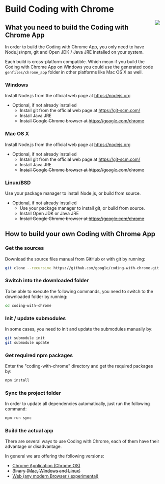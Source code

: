 Build Coding with Chrome
=========================

<img src="static_files/images/cwc_logo.png" align="right">

What you need to build the Coding with Chrome App
--------------------------------------------------

In order to build the Coding with Chrome App, you only need to have Node.js/npm,
git and Open JDK / Java JRE installed on your system.

Each build is cross-platform compatible. Which mean if you build the
Coding with Chrome App on Windows you could use the generated code
`genfiles/chrome_app` folder in other platforms like Mac OS X as well.

### Windows

Install Node.js from the official web page at <https://nodejs.org>

* Optional, if not already installed
  * Install git from the official web page at <https://git-scm.com/>
  * Install Java JRE
  * ~~Install Google Chrome browser at <https://google.com/chrome>~~

### Mac OS X

Install Node.js from the official web page at <https://nodejs.org>

* Optional, if not already installed
  * Install git from the official web page at <https://git-scm.com/>
  * Install Java JRE
  * ~~Install Google Chrome browser at <https://google.com/chrome>~~

### Linux/BSD

Use your package manager to install Node.js, or build from source.

* Optional, if not already installed
  * Use your package manager to install git, or build from source.
  * Install Open JDK or Java JRE
  * ~~Install Google Chrome browser at <https://google.com/chrome>~~

How to build your own Coding with Chrome App
---------------------------------------------

### Get the sources

Download the source files manual from GitHub or with git by running:

```bash
git clone --recursive https://github.com/google/coding-with-chrome.git
```

### Switch into the downloaded folder

To be able to execute the following commands, you need to switch to the
downloaded folder by running:

```bash
cd coding-with-chrome
```

### Init / update submodules

In some cases, you need to init and update the submodules manually by:

```bash
git submodule init
git submodule update
```

### Get required npm packages

Enter the "coding-with-chrome" directory and get the required packages by:

```bash
npm install
```

### Sync the project folder

In order to update all dependencies automatically, just run the following
command:

```bash
npm run sync
```

### Build the actual app

There are several ways to use Coding with Chrome, each of them have their
advantage or disadvantage.

In general we are offering the following versions:

* [Chrome Application (Chrome OS)](doc/BUILD_CHROME_OS.md)
* ~~Binary ([Mac](doc/BUILD_MAC_APP.md),
  [Windows](doc/BUILD_WIN_APP.md) and [Linux](doc/BUILD_LINUX_APP.md))~~
* [Web (any modern Browser / experimental)](doc/BUILD_WEB.md)
